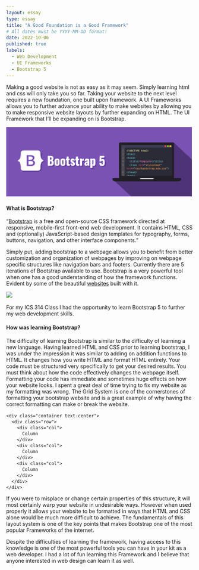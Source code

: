 ```yaml
---
layout: essay
type: essay
title: "A Good Foundation is a Good Framework"
# All dates must be YYYY-MM-DD format!
date: 2022-10-06
published: true
labels:
  - Web Development
  - UI Frameworks
  - Bootstrap 5
---
```


Making a good website is not as easy as it may seem. Simply learning html and css will only take you so far. Taking your website to the next level requires a new foundation, one built upon framework. A UI Frameworks allows you to further advance your ability to make websites by allowing you to make responsive website layouts by further expanding on HTML. The UI Framework that I’ll be expanding on is Bootstrap.

<img width="500px" class="rounded float-start pe-4" src="../img/bootstrap5.png">

#### What is Bootstrap?

“[Bootstrap](https://getbootstrap.com) is a free and open-source CSS framework directed at responsive, mobile-first front-end web development. It contains HTML, CSS and (optionally) JavaScript-based design templates for typography, forms, buttons, navigation, and other interface components.”

Simply put, adding bootstrap to a webpage allows you to benefit from better customization and organization of webpages by improving on webpage specific structures like navigation bars and footers. Currently there are 5 iterations of Bootstrap available to use. Bootstrap is a very powerful tool when one has a good understanding of how the framework functions.  Evident by some of the beautiful [websites](https://www.hydearchitects.com) built with it.

<img width="1000px" class="rounded float-start pe-4" src="https://www.bootstrapbayblog.com/wp-content/uploads/2014/09/hyde+hyde.jpg">


For my ICS 314 Class I had the opportunity to learn Bootstrap 5 to further my web development skills.
     
#### How was learning Bootstrap?

The difficulty of learning Bootstrap is similar to the difficulty of learning a new language. Having learned HTML and CSS prior to learning bootstrap, I was under the impression it was similar to adding on addition functions to HTML. It changes how you write HTML and format HTML entirely. Your code must be structured very specifically to get your desired results. You must think about how the code effectively changes the webpage itself. Formatting your code has immediate and sometimes huge effects on how your website looks. I spent a great deal of time trying to fix my website as my formatting was wrong. The Grid System is one of the cornerstones of formatting your bootstrap website and is a great example of why having the correct formatting can make or break the website.

```
<div class="container text-center">
  <div class="row">
    <div class="col">
      Column
    </div>
    <div class="col">
      Column
    </div>
    <div class="col">
      Column
    </div>
  </div>
</div>
```

If you were to misplace or change certain properties of this structure, it will most certainly warp your website in undesirable ways. However when used properly it allows your website to be formatted in ways that HTML and CSS alone would be much more difficult to achieve. The fundamentals of this layout system is one of the key points that makes Bootstrap one of the most popular Frameworks of the internet.

Despite the difficulties of learning the framework, having access to this knowledge is one of the most powerful tools you can have in your kit as a web developer. I had a lot of fun learning this Framework and I believe that anyone interested in web design can learn it as well. 
